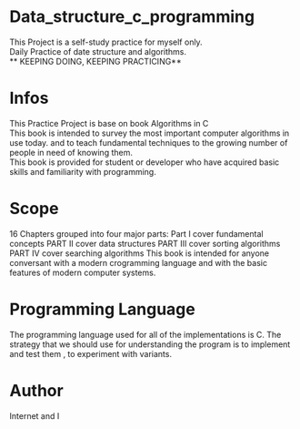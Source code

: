 # Data_structure_c_programming
This Project is a self-study practice for myself only.  
Daily Practice of date structure and algorithms.  
** KEEPING DOING, KEEPING PRACTICING**
# Infos
This Practice Project is base on book Algorithms in C  
This book is intended to survey the most important computer algorithms in use today. and to teach fundamental techniques to the growing number of people in need of knowing them.  
This book is provided for student or developer who have acquired basic skills and familiarity with programming.
# Scope
16 Chapters grouped into four major parts:
Part    I   cover fundamental concepts
PART    II  cover data structures
PART    III cover sorting algorithms 
PART    IV  cover searching algorithms
This book is intended for anyone conversant with a modern crogramming language and with the basic features of modern computer systems.
# Programming Language
The programming language used for all of the implementations is C. The strategy that we should use for understanding the program is to implement and test them , to experiment with variants.
# Author
Internet and I
